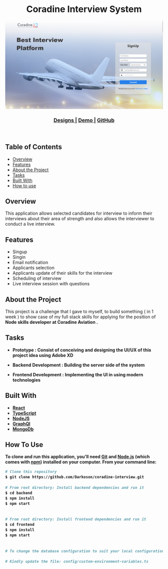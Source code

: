 <!-- Please update value in the {}  -->

<h1 align="center">Coradine Interview System</h1>

![screenshot](preview1.png)
<br>

<div align="center">
  <h3>
    <a href="https://xd.adobe.com/view/cc7bcce3-54a8-490c-98bf-7c492c01fa25-9928/screen/2596fbfc-838b-4618-a522-be8462ca1fe3">
      Designs
    </a>
    <span> |
     <a href="#">
      Demo
    </a>
    <span> | </span>
    <a href="https://github.com/Darkoson/coradine-interview">
      GitHub
    </a>
    
  </h3>
</div>

<br>

<!-- TABLE OF CONTENTS -->

## Table of Contents

- [Overview](#overview)
- [Features](#features)
- [About the Project](#about-the-project)
- [Tasks](#how-to-use)
- [Built With](#built-with)
- [How to use](#how-to-use)

<!-- OVERVIEW -->

## Overview

This application allows selected candidates for interview to inform their interviews about their area of strength and also allows the interviewer to conduct a live interview.

## Features

- Singup
- Singin
- Email notification
- Applicants selection
- Applicants update of their skills for the interview
- Scheduling of interview
- Live interview session with questions

## About the Project

This project is a challenge that I gave to myself, to build something ( in 1 week ) to show case of my full stack skills for applying for the position of <b> Node skills developer at Coradine Aviation <b>.

## Tasks

- Prototype : Consist of conceiving and designing the UI/UX of this project idea using Adobe XD

- Backend Development : Building the server side of the system

- Frontend Development : Implementing the UI in using modern technologies

## Built With

- [React](https://reactjs.org/)
- [TypeScript](https://www.typescriptlang.org/)
- [NodeJS](https://nodejs.org/en/)
- [GraphQl](https://graphql.org/)
- [MongoDb](https://www.mongodb.com/)

## How To Use

<!-- Example: -->

To clone and run this application, you'll need [Git](https://git-scm.com) and [Node.js](https://nodejs.org/en/download/) (which comes with [npm](http://npmjs.com)) installed on your computer. From your command line:

```bash
# Clone this repository
$ git clone https://github.com/Darkoson/coradine-interview.git

# From root directory: Install backend dependencies and run it
$ cd backend
$ npm install
$ npm start


# From root directory: Install frontend dependencies and run it
$ cd frontend
$ npm install
$ npm start


# To change the database configuration to suit your local configuration in the backend,

# Kindly update the file: config/custom-environment-variables.ts
```

